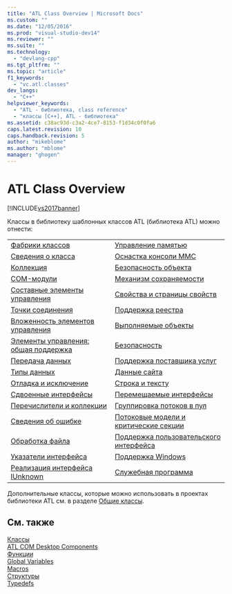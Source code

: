```yaml
---
title: "ATL Class Overview | Microsoft Docs"
ms.custom: ""
ms.date: "12/05/2016"
ms.prod: "visual-studio-dev14"
ms.reviewer: ""
ms.suite: ""
ms.technology: 
  - "devlang-cpp"
ms.tgt_pltfrm: ""
ms.topic: "article"
f1_keywords: 
  - "vc.atl.classes"
dev_langs: 
  - "C++"
helpviewer_keywords: 
  - "ATL - библиотека, class reference"
  - "классы [C++], ATL - библиотека"
ms.assetid: c38ac93d-c3a2-4ce7-8153-f1d34c0f0fa6
caps.latest.revision: 10
caps.handback.revision: 5
author: "mikeblome"
ms.author: "mblome"
manager: "ghogen"
---
```

# ATL Class Overview
[!INCLUDE[vs2017banner](../assembler/inline/includes/vs2017banner.md)]

Классы в библиотеку шаблонных классов ATL \(библиотека ATL\) можно отнести:  
  
|||  
|-|-|  
|[Фабрики классов](../Topic/Class%20Factories%20Classes.md)|[Управление памятью](../atl/memory-management-classes.md)|  
|[Сведения о класса](../atl/class-information-classes.md)|[Оснастка консоли MMC](../atl/mmc-snap-in-classes.md)|  
|[Коллекция](../Topic/Collection%20Classes.md)|[Безопасность объекта](../atl/object-safety-classes.md)|  
|[COM\-модули](../atl/com-modules-classes.md)|[Механизм сохраняемости](../atl/persistence-classes.md)|  
|[Составные элементы управления](../atl/composite-controls-classes.md)|[Свойства и страницы свойств](../atl/properties-and-property-pages-classes.md)|  
|[Точки соединения](../atl/connection-points-classes.md)|[Поддержка реестра](../atl/registry-support-classes.md)|  
|[Вложенность элементов управления](../atl/control-containment-classes.md)|[Выполняемые объекты](../atl/running-objects-classes.md)|  
|[Элементы управления: общая поддержка](../atl/controls-general-support-classes.md)|[Безопасность](../Topic/Security%20Classes.md)|  
|[Передача данных](../atl/data-transfer-classes.md)|[Поддержка поставщика услуг](../Topic/Service%20Provider%20Support%20Classes.md)|  
|[Типы данных](../atl/data-types-classes.md)|[Данные сайта](../atl/site-information-classes.md)|  
|[Отладка и исключение](../atl/debugging-and-exceptions-classes.md)|[Строка и тексту](../Topic/String%20and%20Text%20Classes.md)|  
|[Сдвоенные интерфейсы](../atl/dual-interfaces-classes.md)|[Перемещаемые интерфейсы](../atl/tear-off-interfaces-classes.md)|  
|[Перечислители и коллекции](../atl/enumerators-and-collections-classes.md)|[Группировка потоков в пул](../atl/thread-pooling-classes.md)|  
|[Сведения об ошибке](../atl/error-information-classes.md)|[Потоковые модели и критические секции](../atl/threading-models-and-critical-sections-classes.md)|  
|[Обработка файла](../atl/file-handling-classes.md)|[Поддержка пользовательского интерфейса](../Topic/UI%20Support%20Classes.md)|  
|[Указатели интерфейса](../atl/interface-pointers-classes.md)|[Поддержка Windows](../atl/windows-support-classes.md)|  
|[Реализация интерфейса IUnknown](../Topic/IUnknown%20Implementation%20Classes.md)|[Служебная программа](../atl/utility-classes.md)|  
  
 Дополнительные классы, которые можно использовать в проектах библиотеки ATL см. в разделе [Общие классы](../atl-mfc-shared/atl-mfc-shared-classes.md).  
  
## См. также  
 [Классы](../atl/reference/atl-classes.md)   
 [ATL COM Desktop Components](../atl/atl-com-desktop-components.md)   
 [Функции](../atl/reference/atl-functions.md)   
 [Global Variables](../Topic/ATL%20Global%20Variables.md)   
 [Macros](../atl/reference/atl-macros.md)   
 [Структуры](../atl/reference/atl-structures.md)   
 [Typedefs](../atl/reference/atl-typedefs.md)